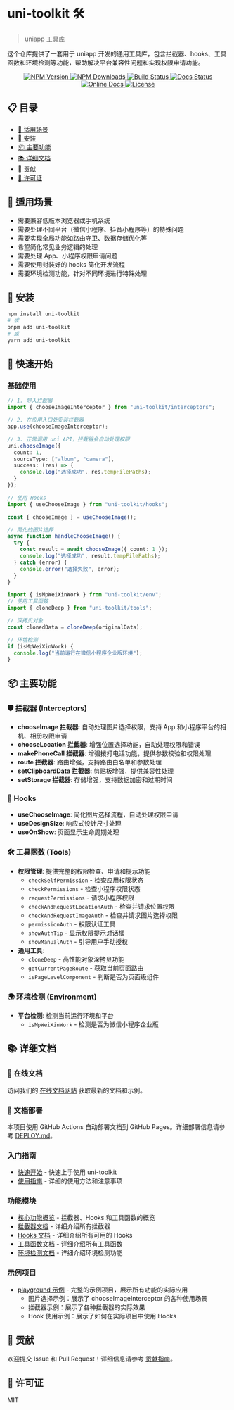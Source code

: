 # uni-toolkit 🛠️

> uniapp 工具库

这个仓库提供了一套用于 uniapp 开发的通用工具库，包含拦截器、hooks、工具函数和环境检测等功能，帮助解决平台兼容性问题和实现权限申请功能。

<p align="center">
  <a href="https://www.npmjs.com/package/uni-toolkit" target="_blank">
    <img src="https://img.shields.io/npm/v/uni-toolkit.svg" alt="NPM Version" />
  </a>
  <a href="https://www.npmjs.com/package/uni-toolkit" target="_blank">
    <img src="https://img.shields.io/npm/dt/uni-toolkit.svg" alt="NPM Downloads" />
  </a>
  <a href="https://github.com/liujiayii/uni-toolkit/actions/workflows/unit-test.yml" target="_blank">
    <img src="https://github.com/liujiayii/uni-toolkit/actions/workflows/unit-test.yml/badge.svg" alt="Build Status" />
  </a>
  <a href="https://github.com/liujiayii/uni-toolkit/actions/workflows/deploy-docs.yml" target="_blank">
    <img src="https://github.com/liujiayii/uni-toolkit/actions/workflows/deploy-docs.yml/badge.svg" alt="Docs Status" />
  </a>
  <a href="https://liujiayii.github.io/uni-toolkit/" target="_blank">
    <img src="https://img.shields.io/badge/docs-online-brightgreen" alt="Online Docs" />
  </a>
  <a href="./LICENSE" target="_blank">
    <img src="https://img.shields.io/npm/l/uni-toolkit.svg" alt="License" />
  </a>
</p>

## 📋 目录

- [🎯 适用场景](#-适用场景)
- [🚀 安装](#-安装)
- [📦 主要功能](#-主要功能)
- [📚 详细文档](#-详细文档)
- [🤝 贡献](#-贡献)
- [📄 许可证](#-许可证)

## 🎯 适用场景

- 需要兼容低版本浏览器或手机系统
- 需要处理不同平台（微信小程序、抖音小程序等）的特殊问题
- 需要实现全局功能如路由守卫、数据存储优化等
- 希望简化常见业务逻辑的处理
- 需要处理 App、小程序权限申请问题
- 需要使用封装好的 hooks 简化开发流程
- 需要环境检测功能，针对不同环境进行特殊处理

## 🚀 安装

```bash
npm install uni-toolkit
# 或
pnpm add uni-toolkit
# 或
yarn add uni-toolkit
```

## 🚀 快速开始

### 基础使用

```typescript
// 1. 导入拦截器
import { chooseImageInterceptor } from "uni-toolkit/interceptors";

// 2. 在应用入口处安装拦截器
app.use(chooseImageInterceptor);

// 3. 正常调用 uni API，拦截器会自动处理权限
uni.chooseImage({
  count: 1,
  sourceType: ["album", "camera"],
  success: (res) => {
    console.log("选择成功", res.tempFilePaths);
  }
});
```

```typescript
// 使用 Hooks
import { useChooseImage } from "uni-toolkit/hooks";

const { chooseImage } = useChooseImage();

// 简化的图片选择
async function handleChooseImage() {
  try {
    const result = await chooseImage({ count: 1 });
    console.log("选择成功", result.tempFilePaths);
  } catch (error) {
    console.error("选择失败", error);
  }
}
```

```typescript
import { isMpWeiXinWork } from "uni-toolkit/env";
// 使用工具函数
import { cloneDeep } from "uni-toolkit/tools";

// 深拷贝对象
const clonedData = cloneDeep(originalData);

// 环境检测
if (isMpWeiXinWork) {
  console.log("当前运行在微信小程序企业版环境");
}
```

## 📦 主要功能

### 🛡️ 拦截器 (Interceptors)

- **chooseImage 拦截器**: 自动处理图片选择权限，支持 App 和小程序平台的相机、相册权限申请
- **chooseLocation 拦截器**: 增强位置选择功能，自动处理权限和错误
- **makePhoneCall 拦截器**: 增强拨打电话功能，提供参数校验和权限处理
- **route 拦截器**: 路由增强，支持路由白名单和参数处理
- **setClipboardData 拦截器**: 剪贴板增强，提供兼容性处理
- **setStorage 拦截器**: 存储增强，支持数据加密和过期时间

### 🎣 Hooks

- **useChooseImage**: 简化图片选择流程，自动处理权限申请
- **useDesignSize**: 响应式设计尺寸处理
- **useOnShow**: 页面显示生命周期处理

### 🛠️ 工具函数 (Tools)

- **权限管理**: 提供完整的权限检查、申请和提示功能
  - `checkSelfPermission` - 检查应用权限状态
  - `checkPermissions` - 检查小程序权限状态
  - `requestPermissions` - 请求小程序权限
  - `checkAndRequestLocationAuth` - 检查并请求位置权限
  - `checkAndRequestImageAuth` - 检查并请求图片选择权限
  - `permissionAuth` - 权限认证工具
  - `showAuthTip` - 显示权限提示对话框
  - `showManualAuth` - 引导用户手动授权
- **通用工具**:
  - `cloneDeep` - 高性能对象深拷贝功能
  - `getCurrentPageRoute` - 获取当前页面路由
  - `isPageLevelComponent` - 判断是否为页面级组件

### 🌍 环境检测 (Environment)

- **平台检测**: 检测当前运行环境和平台
  - `isMpWeiXinWork` - 检测是否为微信小程序企业版

## 📚 详细文档

### 📖 在线文档

访问我们的 [在线文档网站](https://liujiayii.github.io/uni-toolkit/) 获取最新的文档和示例。

### 📝 文档部署

本项目使用 GitHub Actions 自动部署文档到 GitHub Pages。详细部署信息请参考 [DEPLOY.md](./DEPLOY.md)。

### 入门指南

- [快速开始](https://liujiayii.github.io/uni-toolkit/guide/getting-started) - 快速上手使用 uni-toolkit
- [使用指南](https://liujiayii.github.io/uni-toolkit/guide/usage) - 详细的使用方法和注意事项

### 功能模块

- [核心功能概览](https://liujiayii.github.io/uni-toolkit/guide/overview) - 拦截器、Hooks 和工具函数的概览
- [拦截器文档](https://liujiayii.github.io/uni-toolkit/interceptors/index) - 详细介绍所有拦截器
- [Hooks 文档](https://liujiayii.github.io/uni-toolkit/hooks/index) - 详细介绍所有可用的 Hooks
- [工具函数文档](https://liujiayii.github.io/uni-toolkit/tools/index) - 详细介绍所有工具函数
- [环境检测文档](https://liujiayii.github.io/uni-toolkit/env/index) - 详细介绍环境检测功能

### 示例项目

- [playground 示例](https://github.com/liujiayii/uni-toolkit/tree/main/playground) - 完整的示例项目，展示所有功能的实际应用
  - 图片选择示例：展示了 chooseImageInterceptor 的各种使用场景
  - 拦截器示例：展示了各种拦截器的实际效果
  - Hook 使用示例：展示了如何在实际项目中使用 Hooks

## 🤝 贡献

欢迎提交 Issue 和 Pull Request！详细信息请参考 [贡献指南](https://liujiayii.github.io/uni-toolkit/guide/contributing)。

## 📄 许可证

MIT
